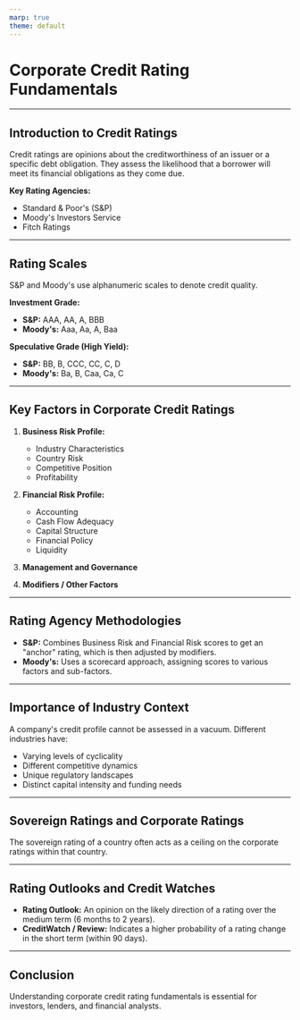 ```yaml
---
marp: true
theme: default
---
```


# Corporate Credit Rating Fundamentals

---

## Introduction to Credit Ratings

Credit ratings are opinions about the creditworthiness of an issuer or a specific debt obligation. They assess the likelihood that a borrower will meet its financial obligations as they come due.

**Key Rating Agencies:**
- Standard & Poor's (S&P)
- Moody's Investors Service
- Fitch Ratings

---

## Rating Scales

S&P and Moody's use alphanumeric scales to denote credit quality.

**Investment Grade:**
- **S&P:** AAA, AA, A, BBB
- **Moody's:** Aaa, Aa, A, Baa

**Speculative Grade (High Yield):**
- **S&P:** BB, B, CCC, CC, C, D
- **Moody's:** Ba, B, Caa, Ca, C

---

## Key Factors in Corporate Credit Ratings

1.  **Business Risk Profile:**
    *   Industry Characteristics
    *   Country Risk
    *   Competitive Position
    *   Profitability

2.  **Financial Risk Profile:**
    *   Accounting
    *   Cash Flow Adequacy
    *   Capital Structure
    *   Financial Policy
    *   Liquidity

3.  **Management and Governance**

4.  **Modifiers / Other Factors**

---

## Rating Agency Methodologies

- **S&P:** Combines Business Risk and Financial Risk scores to get an "anchor" rating, which is then adjusted by modifiers.
- **Moody's:** Uses a scorecard approach, assigning scores to various factors and sub-factors.

---

## Importance of Industry Context

A company's credit profile cannot be assessed in a vacuum. Different industries have:
- Varying levels of cyclicality
- Different competitive dynamics
- Unique regulatory landscapes
- Distinct capital intensity and funding needs

---

## Sovereign Ratings and Corporate Ratings

The sovereign rating of a country often acts as a ceiling on the corporate ratings within that country.

---

## Rating Outlooks and Credit Watches

- **Rating Outlook:** An opinion on the likely direction of a rating over the medium term (6 months to 2 years).
- **CreditWatch / Review:** Indicates a higher probability of a rating change in the short term (within 90 days).

---

## Conclusion

Understanding corporate credit rating fundamentals is essential for investors, lenders, and financial analysts.
